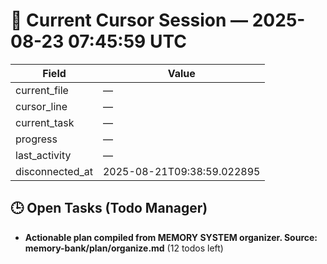 # 📝 Current Cursor Session — 2025-08-23 07:45:59 UTC

| Field | Value |
|-------|-------|
| current_file | — |
| cursor_line | — |
| current_task | — |
| progress | — |
| last_activity | — |
| disconnected_at | 2025-08-21T09:38:59.022895 |

## 🕒 Open Tasks (Todo Manager)
- **Actionable plan compiled from MEMORY SYSTEM organizer. Source: memory-bank/plan/organize.md** (12 todos left)
